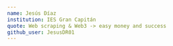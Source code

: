 ```yaml
---
name: Jesús Díaz
institution: IES Gran Capitán
quote: Web scraping & Web3 -> easy money and success
github_user: JesusDR01
---
```

